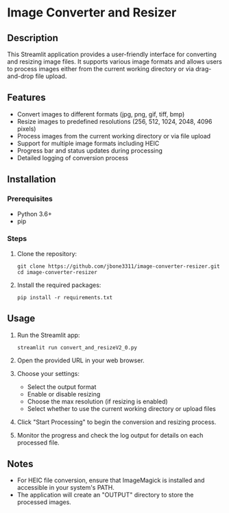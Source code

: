 # Image Converter and Resizer

## Description
This Streamlit application provides a user-friendly interface for converting and resizing image files. It supports various image formats and allows users to process images either from the current working directory or via drag-and-drop file upload.

## Features
- Convert images to different formats (jpg, png, gif, tiff, bmp)
- Resize images to predefined resolutions (256, 512, 1024, 2048, 4096 pixels)
- Process images from the current working directory or via file upload
- Support for multiple image formats including HEIC
- Progress bar and status updates during processing
- Detailed logging of conversion process

## Installation

### Prerequisites
- Python 3.6+
- pip

### Steps
1. Clone the repository:
   ```
   git clone https://github.com/jbone3311/image-converter-resizer.git
   cd image-converter-resizer
   ```

2. Install the required packages:
   ```
   pip install -r requirements.txt
   ```

## Usage
1. Run the Streamlit app:
   ```
   streamlit run convert_and_resizeV2_0.py
   ```

2. Open the provided URL in your web browser.

3. Choose your settings:
   - Select the output format
   - Enable or disable resizing
   - Choose the max resolution (if resizing is enabled)
   - Select whether to use the current working directory or upload files

4. Click "Start Processing" to begin the conversion and resizing process.

5. Monitor the progress and check the log output for details on each processed file.

## Notes
- For HEIC file conversion, ensure that ImageMagick is installed and accessible in your system's PATH.
- The application will create an "OUTPUT" directory to store the processed images.
